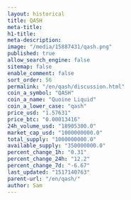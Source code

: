 ```yaml
---
layout: historical
title: QASH
meta-title: 
h1-title: 
meta-description: 
image: "/media/15887431/qash.png"
published: true
allow_search_engine: false
sitemap: false
enable_comment: false
sort_order: 56
permalink: "/en/qash/discussion.html"
coin_a_symbol: "QASH"
coin_a_name: "Quoine Liquid"
coin_a_lower_case: "qash"
price_usd: "1.57631"
price_btc: "0.00013416"
24h_volume_usd: "18905300.0"
market_cap_usd: "1000000000.0"
total_supply: "1000000000.0"
available_supply: "350000000.0"
percent_change_1h: "0.31"
percent_change_24h: "12.2"
percent_change_7d: "-6.67"
last_updated: "1517140763"
parent-url: "/en/qash/"
author: Sam
---
```


